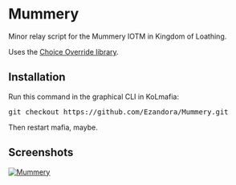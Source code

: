 Mummery
=====
Minor relay script for the Mummery IOTM in Kingdom of Loathing.

Uses the [Choice Override library](https://github.com/Ezandora/Choice-Override).

Installation
----------------
Run this command in the graphical CLI in KoLmafia:
<pre>
git checkout https://github.com/Ezandora/Mummery.git
</pre>
Then restart mafia, maybe.

Screenshots
----------------
[![Mummery](https://raw.github.com/Ezandora/Mummery/master/Images/mummery.png)](https://raw.github.com/Ezandora/Mummery/master/Images/mummery.png)